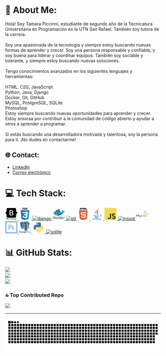 # 💫 About Me:
Hola! Soy Tamara Piccinni, estudiante de segundo año de la Tecnicatura Universitaria en Programación en la UTN San Rafael. También soy tutora de la carrera.<br><br>Soy una apasionada de la tecnología y siempre estoy buscando nuevas formas de aprender y crecer. Soy una persona responsable y confiable, y soy buena para liderar y coordinar equipos. También soy sociable y tolerante, y siempre estoy buscando nuevas soluciones.<br><br>Tengo conocimientos avanzados en los siguientes lenguajes y herramientas:<br><br>HTML, CSS, JavaScript<br>Python, Java, Django<br>Docker, Git, GitHub<br>MySQL, PostgreSQL, SQLite<br>Photoshop<br>Estoy siempre buscando nuevas oportunidades para aprender y crecer. Estoy ansiosa por contribuir a la comunidad de código abierto y ayudar a otros a aprender a programar.<br><br>Si estás buscando una desarrolladora motivada y talentosa, soy la persona para ti. ¡No dudes en contactarme!


## 🌐 Contact:
* [LinkedIn](https://www.linkedin.com/in/tamara-piccinni/ "LinkedIn")
* [Correo electrónico](mailto:tamarapiccinni@gmail.com "Correo electrónico")
# 💻 Tech Stack:

<p align="left"> <a href="https://getbootstrap.com" target="_blank" rel="noreferrer"> <img src="https://raw.githubusercontent.com/devicons/devicon/master/icons/bootstrap/bootstrap-plain-wordmark.svg" alt="bootstrap" width="40" height="40"/> </a> <a href="https://www.w3schools.com/css/" target="_blank" rel="noreferrer"> <img src="https://raw.githubusercontent.com/devicons/devicon/master/icons/css3/css3-original-wordmark.svg" alt="css3" width="40" height="40"/> </a> <a href="https://www.djangoproject.com/" target="_blank" rel="noreferrer"> <img src="https://cdn.worldvectorlogo.com/logos/django.svg" alt="django" width="40" height="40"/> </a> <a href="https://www.docker.com/" target="_blank" rel="noreferrer"> <img src="https://raw.githubusercontent.com/devicons/devicon/master/icons/docker/docker-original-wordmark.svg" alt="docker" width="40" height="40"/> </a> <a href="https://git-scm.com/" target="_blank" rel="noreferrer"> <img src="https://www.vectorlogo.zone/logos/git-scm/git-scm-icon.svg" alt="git" width="40" height="40"/> </a> <a href="https://www.w3.org/html/" target="_blank" rel="noreferrer"> <img src="https://raw.githubusercontent.com/devicons/devicon/master/icons/html5/html5-original-wordmark.svg" alt="html5" width="40" height="40"/> </a> <a href="https://www.java.com" target="_blank" rel="noreferrer"> <img src="https://raw.githubusercontent.com/devicons/devicon/master/icons/java/java-original.svg" alt="java" width="40" height="40"/> </a> <a href="https://developer.mozilla.org/en-US/docs/Web/JavaScript" target="_blank" rel="noreferrer"> <img src="https://raw.githubusercontent.com/devicons/devicon/master/icons/javascript/javascript-original.svg" alt="javascript" width="40" height="40"/> </a> <a href="https://www.microsoft.com/en-us/sql-server" target="_blank" rel="noreferrer"> <img src="https://www.svgrepo.com/show/303229/microsoft-sql-server-logo.svg" alt="mssql" width="40" height="40"/> </a> <a href="https://www.mysql.com/" target="_blank" rel="noreferrer"> <img src="https://raw.githubusercontent.com/devicons/devicon/master/icons/mysql/mysql-original-wordmark.svg" alt="mysql" width="40" height="40"/> </a> <a href="https://www.photoshop.com/en" target="_blank" rel="noreferrer"> <img src="https://raw.githubusercontent.com/devicons/devicon/master/icons/photoshop/photoshop-line.svg" alt="photoshop" width="40" height="40"/> </a> <a href="https://www.postgresql.org" target="_blank" rel="noreferrer"> <img src="https://raw.githubusercontent.com/devicons/devicon/master/icons/postgresql/postgresql-original-wordmark.svg" alt="postgresql" width="40" height="40"/> </a> <a href="https://www.python.org" target="_blank" rel="noreferrer"> <img src="https://raw.githubusercontent.com/devicons/devicon/master/icons/python/python-original.svg" alt="python" width="40" height="40"/> </a> <a href="https://www.sqlite.org/" target="_blank" rel="noreferrer"> <img src="https://www.vectorlogo.zone/logos/sqlite/sqlite-icon.svg" alt="sqlite" width="40" height="40"/> </a> </p>

 
# 📊 GitHub Stats:
![](https://github-readme-stats.vercel.app/api?username=TamaraPiccinni&theme=dark&hide_border=false&include_all_commits=false&count_private=false)<br/>
![](https://github-readme-streak-stats.herokuapp.com/?user=TamaraPiccinni&theme=dark&hide_border=false)<br/>
![](https://github-readme-stats.vercel.app/api/top-langs/?username=TamaraPiccinni&theme=dark&hide_border=false&include_all_commits=false&count_private=false&layout=compact)

### 🔝 Top Contributed Repo
![](https://github-contributor-stats.vercel.app/api?username=TamaraPiccinni&limit=5&theme=dark&combine_all_yearly_contributions=true)

---




![Snake animation](https://github.com/TamaraPiccinni/TamaraPiccinni/blob/output/github-contribution-grid-snake-dark.svg)

